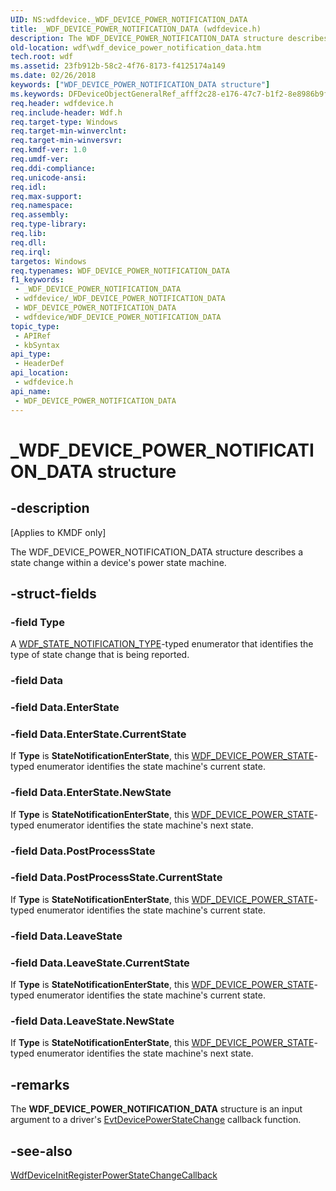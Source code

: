 ```yaml
---
UID: NS:wdfdevice._WDF_DEVICE_POWER_NOTIFICATION_DATA
title: _WDF_DEVICE_POWER_NOTIFICATION_DATA (wdfdevice.h)
description: The WDF_DEVICE_POWER_NOTIFICATION_DATA structure describes a state change within a device's power state machine.
old-location: wdf\wdf_device_power_notification_data.htm
tech.root: wdf
ms.assetid: 23fb912b-58c2-4f76-8173-f4125174a149
ms.date: 02/26/2018
keywords: ["WDF_DEVICE_POWER_NOTIFICATION_DATA structure"]
ms.keywords: DFDeviceObjectGeneralRef_afff2c28-e176-47c7-b1f2-8e8986b9f29d.xml, WDF_DEVICE_POWER_NOTIFICATION_DATA, WDF_DEVICE_POWER_NOTIFICATION_DATA structure, _WDF_DEVICE_POWER_NOTIFICATION_DATA, kmdf.wdf_device_power_notification_data, wdf.wdf_device_power_notification_data, wdfdevice/WDF_DEVICE_POWER_NOTIFICATION_DATA
req.header: wdfdevice.h
req.include-header: Wdf.h
req.target-type: Windows
req.target-min-winverclnt: 
req.target-min-winversvr: 
req.kmdf-ver: 1.0
req.umdf-ver: 
req.ddi-compliance: 
req.unicode-ansi: 
req.idl: 
req.max-support: 
req.namespace: 
req.assembly: 
req.type-library: 
req.lib: 
req.dll: 
req.irql: 
targetos: Windows
req.typenames: WDF_DEVICE_POWER_NOTIFICATION_DATA
f1_keywords:
 - _WDF_DEVICE_POWER_NOTIFICATION_DATA
 - wdfdevice/_WDF_DEVICE_POWER_NOTIFICATION_DATA
 - WDF_DEVICE_POWER_NOTIFICATION_DATA
 - wdfdevice/WDF_DEVICE_POWER_NOTIFICATION_DATA
topic_type:
 - APIRef
 - kbSyntax
api_type:
 - HeaderDef
api_location:
 - wdfdevice.h
api_name:
 - WDF_DEVICE_POWER_NOTIFICATION_DATA
---
```


# _WDF_DEVICE_POWER_NOTIFICATION_DATA structure


## -description

<p class="CCE_Message">[Applies to KMDF only]</p>

The WDF_DEVICE_POWER_NOTIFICATION_DATA structure describes a state change within a device's power state machine.

## -struct-fields

### -field Type

A <a href="https://docs.microsoft.com/windows-hardware/drivers/ddi/wdfdevice/ne-wdfdevice-_wdf_state_notification_type">WDF_STATE_NOTIFICATION_TYPE</a>-typed enumerator that identifies the type of state change that is being reported.

### -field Data

### -field Data.EnterState

### -field Data.EnterState.CurrentState

If <b>Type</b> is <b>StateNotificationEnterState</b>, this <a href="https://docs.microsoft.com/windows-hardware/drivers/ddi/wdfdevice/ne-wdfdevice-_wdf_device_power_state">WDF_DEVICE_POWER_STATE</a>-typed enumerator identifies the state machine's current state.

### -field Data.EnterState.NewState

If <b>Type</b> is <b>StateNotificationEnterState</b>, this <a href="https://docs.microsoft.com/windows-hardware/drivers/ddi/wdfdevice/ne-wdfdevice-_wdf_device_power_state">WDF_DEVICE_POWER_STATE</a>-typed enumerator identifies the state machine's next state.

### -field Data.PostProcessState

### -field Data.PostProcessState.CurrentState

If <b>Type</b> is <b>StateNotificationEnterState</b>, this <a href="https://docs.microsoft.com/windows-hardware/drivers/ddi/wdfdevice/ne-wdfdevice-_wdf_device_power_state">WDF_DEVICE_POWER_STATE</a>-typed enumerator identifies the state machine's current state.

### -field Data.LeaveState

### -field Data.LeaveState.CurrentState

If <b>Type</b> is <b>StateNotificationEnterState</b>, this <a href="https://docs.microsoft.com/windows-hardware/drivers/ddi/wdfdevice/ne-wdfdevice-_wdf_device_power_state">WDF_DEVICE_POWER_STATE</a>-typed enumerator identifies the state machine's current state.

### -field Data.LeaveState.NewState

If <b>Type</b> is <b>StateNotificationEnterState</b>, this <a href="https://docs.microsoft.com/windows-hardware/drivers/ddi/wdfdevice/ne-wdfdevice-_wdf_device_power_state">WDF_DEVICE_POWER_STATE</a>-typed enumerator identifies the state machine's next state.

## -remarks

The <b>WDF_DEVICE_POWER_NOTIFICATION_DATA</b> structure is an input argument to a driver's <a href="https://docs.microsoft.com/windows-hardware/drivers/ddi/wdfdevice/nc-wdfdevice-evt_wdf_device_power_state_change_notification">EvtDevicePowerStateChange</a> callback function.

## -see-also

<a href="https://docs.microsoft.com/windows-hardware/drivers/ddi/wdfdevice/nf-wdfdevice-wdfdeviceinitregisterpowerstatechangecallback">WdfDeviceInitRegisterPowerStateChangeCallback</a>

